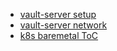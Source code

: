 - [vault-server setup](/Home-Projects/vault-server/002-vault-server-setup.md)
- [vault-server network](/Home-Projects/vault-server/003-vault-server-networking.md)
- [k8s baremetal ToC](/Home-Projects/vault-server/100-k8s/101-k8s-baremetal-ToC)